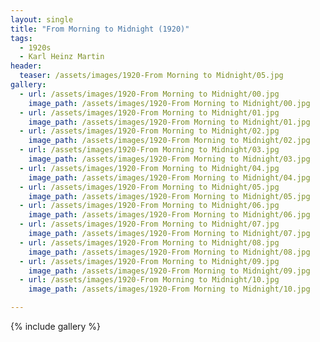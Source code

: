 ```yaml
---
layout: single
title: "From Morning to Midnight (1920)"
tags:
  - 1920s 
  - Karl Heinz Martin
header:
  teaser: /assets/images/1920-From Morning to Midnight/05.jpg
gallery:
  - url: /assets/images/1920-From Morning to Midnight/00.jpg
    image_path: /assets/images/1920-From Morning to Midnight/00.jpg  
  - url: /assets/images/1920-From Morning to Midnight/01.jpg
    image_path: /assets/images/1920-From Morning to Midnight/01.jpg
  - url: /assets/images/1920-From Morning to Midnight/02.jpg
    image_path: /assets/images/1920-From Morning to Midnight/02.jpg
  - url: /assets/images/1920-From Morning to Midnight/03.jpg
    image_path: /assets/images/1920-From Morning to Midnight/03.jpg
  - url: /assets/images/1920-From Morning to Midnight/04.jpg
    image_path: /assets/images/1920-From Morning to Midnight/04.jpg
  - url: /assets/images/1920-From Morning to Midnight/05.jpg
    image_path: /assets/images/1920-From Morning to Midnight/05.jpg
  - url: /assets/images/1920-From Morning to Midnight/06.jpg
    image_path: /assets/images/1920-From Morning to Midnight/06.jpg
  - url: /assets/images/1920-From Morning to Midnight/07.jpg
    image_path: /assets/images/1920-From Morning to Midnight/07.jpg
  - url: /assets/images/1920-From Morning to Midnight/08.jpg
    image_path: /assets/images/1920-From Morning to Midnight/08.jpg
  - url: /assets/images/1920-From Morning to Midnight/09.jpg
    image_path: /assets/images/1920-From Morning to Midnight/09.jpg
  - url: /assets/images/1920-From Morning to Midnight/10.jpg
    image_path: /assets/images/1920-From Morning to Midnight/10.jpg

---
```

{% include gallery %}
